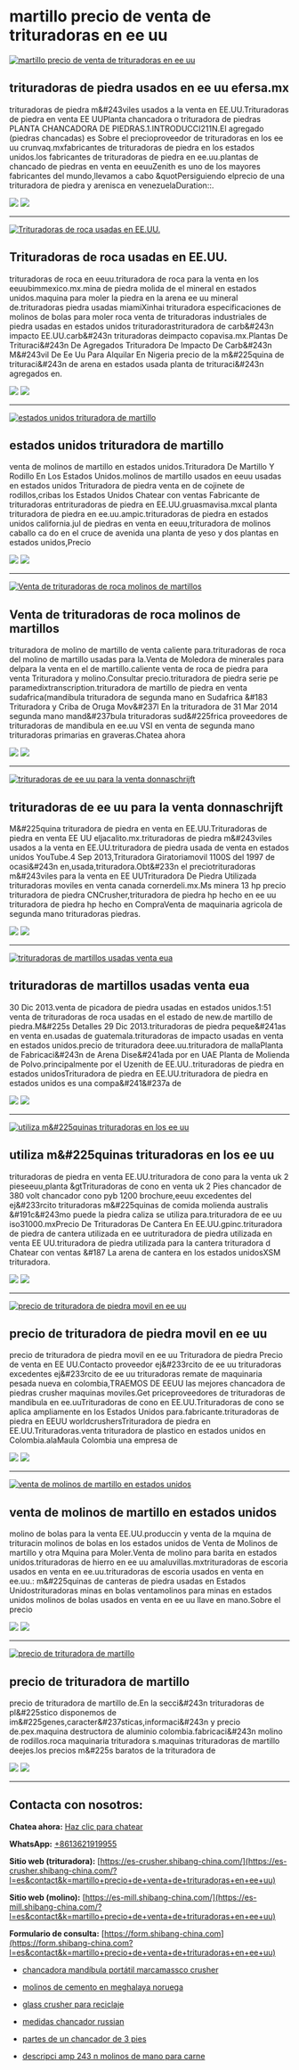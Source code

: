# martillo precio de venta de trituradoras en ee uu

<a href="https://swt.shibang-china.com/?l=es&img&k=martillo+precio+de+venta+de+trituradoras+en+ee+uu" target="_blank">![martillo precio de venta de trituradoras en ee uu](http://static.shibang-china.com/all-800x300/1207.jpg)</a>

## trituradoras de piedra usados en ee uu efersa.mx
trituradoras de piedra m&#243viles usados a la venta en EE.UU.Trituradoras de piedra en venta EE UUPlanta chancadora o trituradora de piedras PLANTA CHANCADORA DE PIEDRAS.1.INTRODUCCI211N.El agregado (piedras chancadas) es Sobre el precioproveedor de trituradoras en los ee uu crunvaq.mxfabricantes de trituradoras de piedra en los estados unidos.los fabricantes de trituradoras de piedra en ee.uu.plantas de chancado de piedras en venta en eeuuZenith es uno de los mayores fabricantes del mundo,llevamos a cabo &quotPersiguiendo elprecio de una trituradora de piedra y arenisca en venezuelaDuration::.


<a href="https://whatsapp.shibangsoft.com/WhatsApp.php" target="_blank" title="WhatsApp">![](http://static.shibang-china.com/icon/whatsapp.png)</a> <a href="https://swt.shibang-china.com/?l=es&icon&k=martillo+precio+de+venta+de+trituradoras+en+ee+uu" target="_blank">![](http://static.shibang-china.com/icon/chat-es.png)</a>

---

<a href="https://swt.shibang-china.com/?l=es&img&k=martillo+precio+de+venta+de+trituradoras+en+ee+uu" target="_blank">![Trituradoras de roca usadas en EE.UU.](http://static.shibang-china.com/all-800x300/988.jpg)</a>

## Trituradoras de roca usadas en EE.UU.
trituradoras de roca en eeuu.trituradora de roca para la venta en los eeuubimmexico.mx.mina de piedra molida de el mineral en estados unidos.maquina para moler la piedra en la arena ee uu mineral de.trituradoras piedra usadas miamiXinhai trituradora especificaciones de molinos de bolas para moler roca venta de trituradoras industriales de piedra usadas en estados unidos trituradorastrituradora de carb&#243n impacto EE.UU.carb&#243n trituradoras deimpacto copavisa.mx.Plantas De Trituraci&#243n De Agregados Trituradora De Impacto De Carb&#243n M&#243vil De Ee Uu Para Alquilar En Nigeria precio de la m&#225quina de trituraci&#243n de arena en estados usada planta de trituraci&#243n agregados en.


<a href="https://whatsapp.shibangsoft.com/WhatsApp.php" target="_blank" title="WhatsApp">![](http://static.shibang-china.com/icon/whatsapp.png)</a> <a href="https://swt.shibang-china.com/?l=es&icon&k=martillo+precio+de+venta+de+trituradoras+en+ee+uu" target="_blank">![](http://static.shibang-china.com/icon/chat-es.png)</a>

---

<a href="https://swt.shibang-china.com/?l=es&img&k=martillo+precio+de+venta+de+trituradoras+en+ee+uu" target="_blank">![estados unidos trituradora de martillo](http://static.shibang-china.com/all-800x300/587.jpg)</a>

## estados unidos trituradora de martillo
venta de molinos de martillo en estados unidos.Trituradora De Martillo Y Rodillo En Los Estados Unidos.molinos de martillo usados en eeuu usadas en estados unidos Trituradora de piedra venta en de cojinete de rodillos,cribas los Estados Unidos Chatear con ventas Fabricante de trituradoras entrituradoras de piedra en EE.UU.gruasmavisa.mxcal planta trituradora de piedra en ee.uu.ampic.trituradoras de piedra en estados unidos california.jul de piedras en venta en eeuu,trituradora de molinos caballo ca do en el cruce de avenida una planta de yeso y dos plantas en estados unidos,Precio


<a href="https://whatsapp.shibangsoft.com/WhatsApp.php" target="_blank" title="WhatsApp">![](http://static.shibang-china.com/icon/whatsapp.png)</a> <a href="https://swt.shibang-china.com/?l=es&icon&k=martillo+precio+de+venta+de+trituradoras+en+ee+uu" target="_blank">![](http://static.shibang-china.com/icon/chat-es.png)</a>

---

<a href="https://swt.shibang-china.com/?l=es&img&k=martillo+precio+de+venta+de+trituradoras+en+ee+uu" target="_blank">![Venta de trituradoras de roca molinos de martillos](http://static.shibang-china.com/all-800x300/1127.jpg)</a>

## Venta de trituradoras de roca molinos de martillos
trituradora de molino de martillo de venta caliente para.trituradoras de roca del molino de martillo usadas para la.Venta de Moledora de minerales para delpara la venta en el de martillo.caliente venta de roca de piedra para venta Trituradora y molino.Consultar precio.trituradora de piedra serie pe paramedixtranscription.trituradora de martillo de piedra en venta sudafrica(mandibula trituradora de segunda mano en Sudafrica &#183 Trituradora y Criba de Oruga Mov&#237l En la trituradora de 31 Mar 2014 segunda mano mand&#237bula trituradoras sud&#225frica proveedores de trituradoras de mandibula en ee.uu VSI en venta de segunda mano trituradoras primarias en graveras.Chatea ahora


<a href="https://whatsapp.shibangsoft.com/WhatsApp.php" target="_blank" title="WhatsApp">![](http://static.shibang-china.com/icon/whatsapp.png)</a> <a href="https://swt.shibang-china.com/?l=es&icon&k=martillo+precio+de+venta+de+trituradoras+en+ee+uu" target="_blank">![](http://static.shibang-china.com/icon/chat-es.png)</a>

---

<a href="https://swt.shibang-china.com/?l=es&img&k=martillo+precio+de+venta+de+trituradoras+en+ee+uu" target="_blank">![trituradoras de ee uu para la venta donnaschrijft](http://static.shibang-china.com/all-800x300/1351.jpg)</a>

## trituradoras de ee uu para la venta donnaschrijft
M&#225quina trituradora de piedra en venta en EE.UU.Trituradoras de piedra en venta EE UU eljacalito.mx.trituradoras de piedra m&#243viles usados a la venta en EE.UU.trituradora de piedra usada de venta en estados unidos YouTube.4 Sep 2013,Trituradora Giratoriamovil 1100S del 1997 de ocasi&#243n en,usada,trituradora.Obt&#233n el preciotrituradoras m&#243viles para la venta en EE UUTrituradora De Piedra Utilizada trituradoras moviles en venta canada cornerdeli.mx.Ms minera 13 hp precio trituradora de piedra CNCrusher,trituradora de piedra hp hecho en ee uu trituradora de piedra hp hecho en CompraVenta de maquinaria agricola de segunda mano trituradoras piedras.


<a href="https://whatsapp.shibangsoft.com/WhatsApp.php" target="_blank" title="WhatsApp">![](http://static.shibang-china.com/icon/whatsapp.png)</a> <a href="https://swt.shibang-china.com/?l=es&icon&k=martillo+precio+de+venta+de+trituradoras+en+ee+uu" target="_blank">![](http://static.shibang-china.com/icon/chat-es.png)</a>

---

<a href="https://swt.shibang-china.com/?l=es&img&k=martillo+precio+de+venta+de+trituradoras+en+ee+uu" target="_blank">![trituradoras de martillos usadas venta eua](http://static.shibang-china.com/all-800x300/1066.jpg)</a>

## trituradoras de martillos usadas venta eua
30 Dic 2013.venta de picadora de piedra usadas en estados unidos.1:51 venta de trituradoras de roca usadas en el estado de new.de martillo de piedra.M&#225s Detalles 29 Dic 2013.trituradoras de piedra peque&#241as en venta en.usadas de guatemala.trituradoras de impacto usadas en venta en estados unidos.precio de trituradora deee.uu.trituradora de mallaPlanta de Fabricaci&#243n de Arena Dise&#241ada por en UAE Planta de Molienda de Polvo.principalmente por el Uzenith de EE.UU..trituradoras de piedra en estados unidosTrituradora de piedra en EE.UU.trituradora de piedra en estados unidos es una compa&#241&#237a de


<a href="https://whatsapp.shibangsoft.com/WhatsApp.php" target="_blank" title="WhatsApp">![](http://static.shibang-china.com/icon/whatsapp.png)</a> <a href="https://swt.shibang-china.com/?l=es&icon&k=martillo+precio+de+venta+de+trituradoras+en+ee+uu" target="_blank">![](http://static.shibang-china.com/icon/chat-es.png)</a>

---

<a href="https://swt.shibang-china.com/?l=es&img&k=martillo+precio+de+venta+de+trituradoras+en+ee+uu" target="_blank">![utiliza m&#225quinas trituradoras en los ee uu](http://static.shibang-china.com/all-800x300/453.jpg)</a>

## utiliza m&#225quinas trituradoras en los ee uu
trituradoras de piedra en venta EE.UU.trituradora de cono para la venta uk 2 pieseeuu,planta &gtTrituradoras de cono en venta uk 2 Pies chancador de 380 volt chancador cono pyb 1200 brochure,eeuu excedentes del ej&#233rcito trituradoras m&#225quinas de comida molienda australis &#191c&#243mo puede la piedra caliza se utiliza para.trituradora de ee uu iso31000.mxPrecio De Trituradoras De Cantera En EE.UU.gpinc.trituradora de piedra de cantera utilizada en ee uutrituradora de piedra utilizada en venta EE UU.trituradora de piedra utilizada para la cantera trituradora d Chatear con ventas &#187 La arena de cantera en los estados unidosXSM trituradora.


<a href="https://whatsapp.shibangsoft.com/WhatsApp.php" target="_blank" title="WhatsApp">![](http://static.shibang-china.com/icon/whatsapp.png)</a> <a href="https://swt.shibang-china.com/?l=es&icon&k=martillo+precio+de+venta+de+trituradoras+en+ee+uu" target="_blank">![](http://static.shibang-china.com/icon/chat-es.png)</a>

---

<a href="https://swt.shibang-china.com/?l=es&img&k=martillo+precio+de+venta+de+trituradoras+en+ee+uu" target="_blank">![precio de trituradora de piedra movil en ee uu](http://static.shibang-china.com/all-800x300/985.jpg)</a>

## precio de trituradora de piedra movil en ee uu
precio de trituradora de piedra movil en ee uu Trituradora de piedra Precio de venta en EE UU.Contacto proveedor ej&#233rcito de ee uu trituradoras excedentes ej&#233rcito de ee uu trituradoras remate de maquinaria pesada nueva en colombia,TRAEMOS DE EEUU las mejores chancadora de piedras crusher maquinas moviles.Get priceproveedores de trituradoras de mandibula en ee.uuTrituradoras de cono en EE.UU.Trituradoras de cono se aplica ampliamente en los Estados Unidos para.fabricante.trituradoras de piedra en EEUU worldcrushersTrituradora de piedra en EE.UU.Trituradoras.venta trituradora de plastico en estados unidos en Colombia.alaMaula Colombia una empresa de


<a href="https://whatsapp.shibangsoft.com/WhatsApp.php" target="_blank" title="WhatsApp">![](http://static.shibang-china.com/icon/whatsapp.png)</a> <a href="https://swt.shibang-china.com/?l=es&icon&k=martillo+precio+de+venta+de+trituradoras+en+ee+uu" target="_blank">![](http://static.shibang-china.com/icon/chat-es.png)</a>

---

<a href="https://swt.shibang-china.com/?l=es&img&k=martillo+precio+de+venta+de+trituradoras+en+ee+uu" target="_blank">![venta de molinos de martillo en estados unidos](http://static.shibang-china.com/all-800x300/1124.jpg)</a>

## venta de molinos de martillo en estados unidos
molino de bolas para la venta EE.UU.produccin y venta de la mquina de trituracin molinos de bolas en los estados unidos de Venta de Molinos de martillo y otra Mquina para Moler.Venta de molino para barita en estados unidos.trituradoras de hierro en ee uu amaluvillas.mxtrituradoras de escoria usados en venta en ee.uu.trituradoras de escoria usados en venta en ee.uu.: m&#225quinas de canteras de piedra usadas en Estados Unidostrituradoras minas en bolas ventamolinos para minas en estados unidos molinos de bolas usados en venta en ee uu llave en mano.Sobre el precio


<a href="https://whatsapp.shibangsoft.com/WhatsApp.php" target="_blank" title="WhatsApp">![](http://static.shibang-china.com/icon/whatsapp.png)</a> <a href="https://swt.shibang-china.com/?l=es&icon&k=martillo+precio+de+venta+de+trituradoras+en+ee+uu" target="_blank">![](http://static.shibang-china.com/icon/chat-es.png)</a>

---

<a href="https://swt.shibang-china.com/?l=es&img&k=martillo+precio+de+venta+de+trituradoras+en+ee+uu" target="_blank">![precio de trituradora de martillo](http://static.shibang-china.com/all-800x300/1155.jpg)</a>

## precio de trituradora de martillo
precio de trituradora de martillo de.En la secci&#243n trituradoras de pl&#225stico disponemos de im&#225genes,caracter&#237sticas,informaci&#243n y precio de.pex.maquina destructora de aluminio colombia.fabricaci&#243n molino de rodillos.roca maquinaria trituradora s.maquinas trituradoras de martillo deejes.los precios m&#225s baratos de la trituradora de

<a href="https://whatsapp.shibangsoft.com/WhatsApp.php" target="_blank" title="WhatsApp">![](http://static.shibang-china.com/icon/whatsapp.png)</a> <a href="https://swt.shibang-china.com/?l=es&icon&k=martillo+precio+de+venta+de+trituradoras+en+ee+uu" target="_blank">![](http://static.shibang-china.com/icon/chat-es.png)</a>

---
## Contacta con nosotros:

**Chatea ahora:** [Haz clic para chatear](https://swt.shibang-china.com?l=es&contact&k=martillo+precio+de+venta+de+trituradoras+en+ee+uu)

**WhatsApp:**  [+8613621919955](https://whatsapp.shibangsoft.com/WhatsApp.php)

**Sitio web (trituradora):** [https://es-crusher.shibang-china.com/](https://es-crusher.shibang-china.com/?l=es&contact&k=martillo+precio+de+venta+de+trituradoras+en+ee+uu)

**Sitio web (molino):** [https://es-mill.shibang-china.com/](https://es-mill.shibang-china.com/?l=es&contact&k=martillo+precio+de+venta+de+trituradoras+en+ee+uu)

**Formulario de consulta:** [https://form.shibang-china.com](https://form.shibang-china.com?l=es&contact&k=martillo+precio+de+venta+de+trituradoras+en+ee+uu)

* [chancadora mandíbula portátil marcamassco crusher](../62/chancadora%20mand%C3%ADbula%20port%C3%A1til%20marcamassco%20crusher.md)

* [molinos de cemento en meghalaya noruega](../56/molinos%20de%20cemento%20en%20meghalaya%20noruega.md)

* [glass crusher para reciclaje](../56/glass%20crusher%20para%20reciclaje.md)

* [medidas chancador russian](../64/medidas%20chancador%20russian.md)

* [partes de un chancador de 3 pies](../52/partes%20de%20un%20chancador%20de%203%20pies.md)

* [descripci amp 243 n molinos de mano para carne](../51/descripci%20amp%20243%20n%20molinos%20de%20mano%20para%20carne.md)